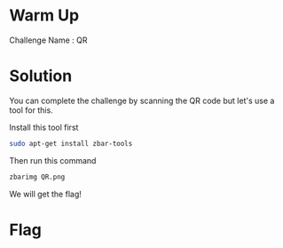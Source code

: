 # Warm Up

Challenge Name : QR

# Solution

You can complete the challenge by scanning the QR code but let's use a tool for this.

Install this tool first
```bash
sudo apt-get install zbar-tools
```

Then run this command
```bash
zbarimg QR.png
```

We will get the flag!

# Flag

